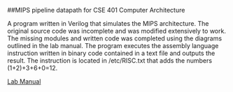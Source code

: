##MIPS pipeline datapath for CSE 401 Computer Architecture

A program written in Verilog that simulates the MIPS architecture. The original source code was incomplete and was modified extensively to work. The missing modules and written code was completed using the diagrams outlined in the lab manual. The program executes the assembly language instruction written in binary code contained in a text file and outputs the result.
The instruction is located in /etc/RISC.txt that adds the numbers (1+2)+3+6+0=12.

[Lab Manual](http://www.cse.csusb.edu/egomez/cs401/manual/Georgiou-verilog.pdf)
